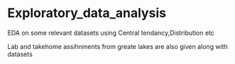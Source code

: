 # Exploratory_data_analysis

EDA on some relevant datasets using
Central tendancy,Distribution etc<br>

Lab and takehome assihnments from greate lakes are also given along with datasets<br>



